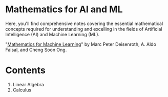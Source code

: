 # Mathematics for AI and ML 
Here, you'll find comprehensive notes covering the essential mathematical concepts required for understanding and excelling in the fields of Artificial Intelligence (AI) and Machine Learning (ML). 

"<a href="https://mml-book.github.io/">Mathematics for Machine Learning</a>" by Marc Peter Deisenroth, A. Aldo Faisal, and Cheng Soon Ong.

# Contents
1. Linear Algebra
2. Calculus 
